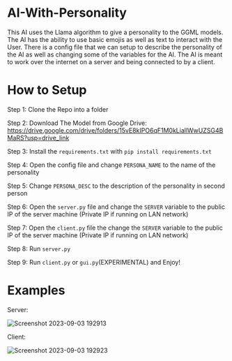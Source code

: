 # AI-With-Personality

This AI uses the Llama algorithm to give a personality to the GGML models.
The AI has the ability to use basic emojis as well as text to interact with the User.
There is a config file that we can setup to describe the personality of the AI as well as changing some of the variables for the AI.
The AI is meant to work over the internet on a server and being connected to by a client.

# How to Setup
Step 1: Clone the Repo into a folder

Step 2: Download The Model from Google Drive: https://drive.google.com/drive/folders/15vE8kIPO6qF1M0kLiallWwUZSG4BMaRS?usp=drive_link

Step 3: Install the `requirements.txt` with `pip install requirements.txt`

Step 4: Open the config file and change `PERSONA_NAME` to the name of the personality

Step 5: Change `PERSONA_DESC` to the description of the personality in second person

Step 6: Open the `server.py` file and change the `SERVER` variable to the public IP of the server machine (Private IP if running on LAN network)

Step 7: Open the `client.py` file the change the `SERVER` variable to the public IP of the server machine (Private IP if running on LAN network)

Step 8: Run `server.py`

Step 9: Run `client.py` or `gui.py`(EXPERIMENTAL) and Enjoy!
# Examples
Server:

![Screenshot 2023-09-03 192913](https://github.com/RealUnrealGameDev/AI-Personality/assets/67384349/ec9bf52e-f737-4100-9947-9d5133b68ecb)

Client:

![Screenshot 2023-09-03 192923](https://github.com/RealUnrealGameDev/AI-Personality/assets/67384349/5ee9bbd9-2b80-4462-8bf1-e3abdc04d7fe)
